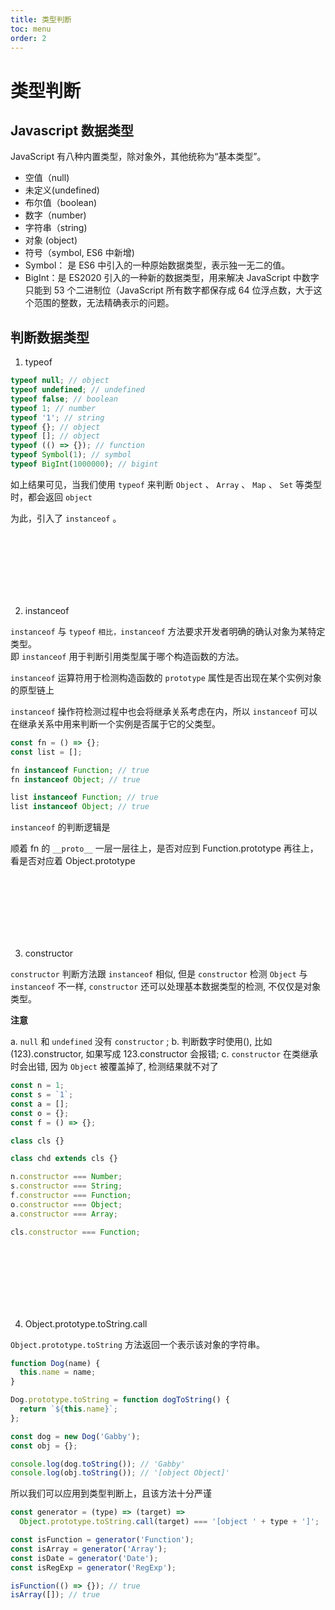 ```yaml
---
title: 类型判断
toc: menu
order: 2
---
```


# 类型判断

## Javascript 数据类型

JavaScript 有八种内置类型，除对象外，其他统称为“基本类型”。

- 空值（null)
- 未定义(undefined)
- 布尔值（boolean)
- 数字（number)
- 字符串（string)
- 对象 (object)
- 符号（symbol, ES6 中新增)
- Symbol： 是 ES6 中引入的一种原始数据类型，表示独一无二的值。
- BigInt：是 ES2020 引入的一种新的数据类型，用来解决 JavaScript 中数字只能到 53 个二进制位（JavaScript 所有数字都保存成 64 位浮点数，大于这个范围的整数，无法精确表示的问题。

## 判断数据类型

1. typeof

```javascript
typeof null; // object
typeof undefined; // undefined
typeof false; // boolean
typeof 1; // number
typeof '1'; // string
typeof {}; // object
typeof []; // object
typeof (() => {}); // function
typeof Symbol(1); // symbol
typeof BigInt(1000000); // bigint
```

如上结果可见，当我们使用 `typeof` 来判断 `Object` 、 `Array` 、 `Map` 、 `Set` 等类型时，都会返回 `object`

为此，引入了 `instanceof` 。

<br />
<br />
<br />
<br />
<br />
<br />

2. instanceof

`instanceof` 与 `typeof` `相比，instanceof` 方法要求开发者明确的确认对象为某特定类型。  
即 `instanceof` 用于判断引用类型属于哪个构造函数的方法。

`instanceof` 运算符用于检测构造函数的 `prototype` 属性是否出现在某个实例对象的原型链上

`instanceof` 操作符检测过程中也会将继承关系考虑在内，所以 `instanceof` 可以在继承关系中用来判断一个实例是否属于它的父类型。

```javascript
const fn = () => {};
const list = [];

fn instanceof Function; // true
fn instanceof Object; // true

list instanceof Function; // true
list instanceof Object; // true
```

`instanceof` 的判断逻辑是

顺着 fn 的 `__proto__` 一层一层往上，是否对应到 Function.prototype 再往上，看是否对应着 Object.prototype

<br /><br /><br /><br /><br /><br />

3. constructor

`constructor` 判断方法跟 `instanceof` 相似, 但是 `constructor` 检测 `Object` 与 `instanceof` 不一样, `constructor` 还可以处理基本数据类型的检测, 不仅仅是对象类型。

**注意**

a. `null` 和 `undefined` 没有 `constructor` ; b. 判断数字时使用(), 比如 (123).constructor, 如果写成 123.constructor 会报错; c. `constructor` 在类继承时会出错, 因为 `Object` 被覆盖掉了, 检测结果就不对了

```javascript
const n = 1;
const s = `1`;
const a = [];
const o = {};
const f = () => {};

class cls {}

class chd extends cls {}

n.constructor === Number;
s.constructor === String;
f.constructor === Function;
o.constructor === Object;
a.constructor === Array;

cls.constructor === Function;
```

<br />
<br />
<br />
<br />
<br />
<br />

4. Object.prototype.toString.call

`Object.prototype.toString` 方法返回一个表示该对象的字符串。

```javascript
function Dog(name) {
  this.name = name;
}

Dog.prototype.toString = function dogToString() {
  return `${this.name}`;
};

const dog = new Dog('Gabby');
const obj = {};

console.log(dog.toString()); // 'Gabby'
console.log(obj.toString()); // '[object Object]'
```

所以我们可以应用到类型判断上，且该方法十分严谨

```javascript
const generator = (type) => (target) =>
  Object.prototype.toString.call(target) === '[object ' + type + ']';

const isFunction = generator('Function');
const isArray = generator('Array');
const isDate = generator('Date');
const isRegExp = generator('RegExp');

isFunction(() => {}); // true
isArray([]); // true
```

<br />
<br />
<br />
<br />
<br />
<br />
